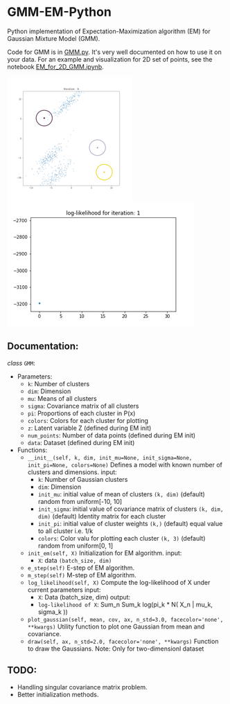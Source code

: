 # GMM-EM-Python
 Python implementation of Expectation-Maximization algorithm (EM) for Gaussian Mixture Model (GMM).

 Code for GMM is in [GMM.py](GMM.py). It's very well documented on how to use it on your data. For an example and visualization for 2D set of points, see the notebook [EM_for_2D_GMM.ipynb](EM_for_2D_GMM.ipynb).

 ![](gmm.gif) ![](ll.gif)

## Documentation:
 _class_ `GMM`:
 - Parameters:
 	- `k`: Number of clusters
 	- `dim`: Dimension
 	- `mu`: Means of all clusters
 	- `sigma`: Covariance matrix of all clusters
 	- `pi`: Proportions of each cluster in P(x)
 	- `colors`: Colors for each cluster for plotting
 	- `z`: Latent variable Z (defined during EM init)
 	- `num_points`: Number of data points (defined during EM init)
 	- `data`: Dataset (defined during EM init)
 - Functions:
 	- `__init__(self, k, dim, init_mu=None, init_sigma=None, init_pi=None, colors=None)`
 	Defines a model with known number of clusters and dimensions.
    input:
        - `k`: Number of Gaussian clusters
        - `dim`: Dimension 
        - `init_mu`: initial value of mean of clusters `(k, dim)`
                   (default) random from uniform[-10, 10]
        - `init_sigma`: initial value of covariance matrix of clusters `(k, dim, dim)`
                      (default) Identity matrix for each cluster
        - `init_pi`: initial value of cluster weights `(k,)`
                   (default) equal value to all cluster i.e. 1/k
        - `colors`: Color valu for plotting each cluster `(k, 3)`
                  (default) random from uniform[0, 1]
    - `init_em(self, X)`
    Initialization for EM algorithm.
    input:
        - `X`: data `(batch_size, dim)`
    - `e_step(self)`
    E-step of EM algorithm.
    - `m_step(self)`
    M-step of EM algorithm.
    - `log_likelihood(self, X)`
    Compute the log-likelihood of X under current parameters
    input:
        - `X`: Data (batch_size, dim)
    output:
        - `log-likelihood of X`: Sum_n Sum_k log(pi_k * N( X_n | mu_k, sigma_k ))
    - `plot_gaussian(self, mean, cov, ax, n_std=3.0, facecolor='none', **kwargs)`
    Utility function to plot one Gaussian from mean and covariance.
    - `draw(self, ax, n_std=2.0, facecolor='none', **kwargs)`
    Function to draw the Gaussians.
    Note: Only for two-dimensionl dataset

## TODO:
- Handling singular covariance matrix problem.
- Better initialization methods.